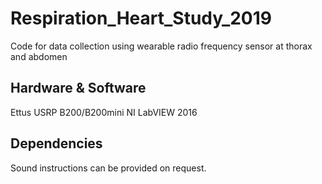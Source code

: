 # Respiration_Heart_Study_2019
Code for data collection using wearable radio frequency sensor at thorax and abdomen

## Hardware & Software
Ettus USRP B200/B200mini
NI LabVIEW 2016

## Dependencies
Sound instructions can be provided on request.
